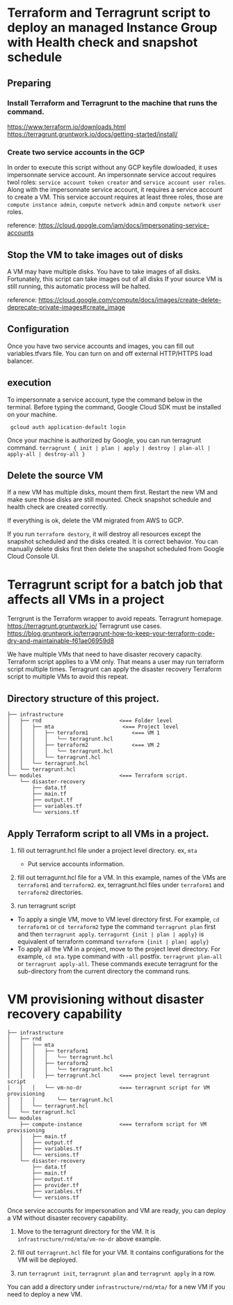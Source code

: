 # Terraform and Terragrunt script to deploy an managed Instance Group with Health check and snapshot schedule 

## Preparing 
### Install Terraform and Terragrunt to the machine that runs the command.
https://www.terraform.io/downloads.html
https://terragrunt.gruntwork.io/docs/getting-started/install/

### Create two service accounts in the GCP
In order to execute this script without any GCP keyfile dowloaded, it uses 
impersonnate service account. 
An impersonnate service accout requires twol roles:
`service account token creator` and `service account user roles`.
Along with the impersonnate service account, it requires a service account to create a VM.
This service account requires at least three roles, those are `compute instance admin`, 
`compute network admin` and `compute network user` roles.

reference: https://cloud.google.com/iam/docs/impersonating-service-accounts

## Stop the VM to take images out of disks 

A VM may have multiple disks. 
You have to take images of all disks.
Fortunately, this script can take images out of all disks
If your source VM is still running, this automatic process will be halted.

reference: https://cloud.google.com/compute/docs/images/create-delete-deprecate-private-images#create_image

## Configuration
Once you have two service accounts and images, you can fill out variables.tfvars file.
You can turn on and off external HTTP/HTTPS load balancer. 

## execution
To impersonnate a service account, type the command below in the terminal.
Before typing the command, Google Cloud SDK must be installed on your machine.
``` 
 gcloud auth application-default login 
```
Once your machine is authorized by Google, you can run terragrunt command.
`terragrunt { init | plan | apply | destroy | plan-all | apply-all | destroy-all }`

## Delete the source VM
If a new VM has multiple disks, mount them first.
Restart the new VM and make sure those disks are still mounted.
Check snapshot schedule and health check are created correctly.

If everything is ok, delete the VM migrated from AWS to GCP.

If you run `terraform destory`, it will destroy all resources except the snapshot scheduled and the disks created.
It is correct behavior. You can manually delete disks first then delete the snapshot scheduled from Google Cloud Console UI.

# Terragrunt script for a batch job that affects all VMs in a project

Terrgrunt is the Terraform wrapper to avoid repeats.
Terragrunt homepage. https://terragrunt.gruntwork.io/
Terragrunt use cases. https://blog.gruntwork.io/terragrunt-how-to-keep-your-terraform-code-dry-and-maintainable-f61ae06959d8

We have multiple VMs that need to have disaster recovery capacity. 
Terraform script applies to a VM only. 
That means a user may run terraform script multiple times. 
Terragrunt can apply the disaster recovery Terraform script to multiple VMs to avoid this repeat.

## Directory structure of this project.
``` 
├── infrastructure
│   ├── rnd                         <=== Folder level
│   │   ├── mta                      <=== Project level
│   │   │   ├── terraform1              <=== VM 1
│   │   │   │   └── terragrunt.hcl      
│   │   │   ├── terraform2              <=== VM 2
│   │   │   │   └── terragrunt.hcl
│   │   │   └── terragrunt.hcl
│   │   └── terragrunt.hcl
│   └── terragrunt.hcl
└── modules                         <=== Terraform script. 
    └── disaster-recovery
        ├── data.tf
        ├── main.tf
        ├── output.tf
        ├── variables.tf
        └── versions.tf

```

## Apply Terraform script to all VMs in a project.

1) fill out terragrunt.hcl file under a project level directory. ex, `mta`
   - Put service accounts information.
    
1) fill out terragurnt.hcl file for a VM.
   In this example, names of the VMs are `terraform1` and `terraform2`.
   ex, terragrunt.hcl files under `terraform1` and `terraform2` directories. 

1) run terragrunt script 
- To apply a single VM, move to VM level directory first. For example, `cd terraform1` or `cd terraform2` 
  type the command `terragrunt plan` first and then `terragrunt apply`.
  `terragurnt {init | plan | apply}` is equivalent of terraform command `terraform {init | plan| apply}`
- To apply all the VM in a project, move to the project level directory. For example, `cd mta`.
    type command with `-all` postfix. `terragrunt plan-all` or `terragrunt apply-all`. 
  These commands execute terragrunt for the sub-directory from the current directory the command runs.
  
# VM provisioning without disaster recovery capability

``` 
├── infrastructure
│   ├── rnd
│   │   ├── mta
│   │   │   ├── terraform1
│   │   │   │   └── terragrunt.hcl
│   │   │   ├── terraform2
│   │   │   │   └── terragrunt.hcl
│   │   │   ├── terragrunt.hcl      <=== project level terragrunt script
│   │   │   └── vm-no-dr            <=== terragrunt script for VM provisioning
│   │   │       └── terragrunt.hcl
│   │   └── terragrunt.hcl
│   └── terragrunt.hcl
└── modules
    ├── compute-instance            <=== terraform script for VM provisioning
    │   ├── main.tf
    │   ├── output.tf
    │   ├── variables.tf
    │   └── versions.tf
    └── disaster-recovery
        ├── data.tf
        ├── main.tf
        ├── output.tf
        ├── provider.tf
        ├── variables.tf
        └── versions.tf
```
Once service accounts for impersonation and VM are ready, you can deploy a VM without disaster recovery capability.

1) Move to the terragrunt directory for the VM. It is `infrastructure/rnd/mta/vm-no-dr` above example.

2) fill out `terragrunt.hcl` file for your VM. It contains configurations for the VM will be deployed.

3) run `terragrunt init`, `terragrunt plan` and `terragrunt apply` in a row.

You can add a directory under `infrastructure/rnd/mta/` for a new VM if you need to deploy a new VM.